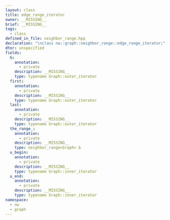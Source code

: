 ```yaml
---
layout: class
title: edge_range_iterator
owner: __MISSING__
brief: __MISSING__
tags:
  - class
defined_in_file: neighbor_range.hpp
declaration: "\nclass nw::graph::neighbor_range::edge_range_iterator;"
dtor: unspecified
fields:
  G:
    annotation:
      - private
    description: __MISSING__
    type: typename Graph::outer_iterator
  first:
    annotation:
      - private
    description: __MISSING__
    type: typename Graph::outer_iterator
  last:
    annotation:
      - private
    description: __MISSING__
    type: typename Graph::outer_iterator
  the_range_:
    annotation:
      - private
    description: __MISSING__
    type: neighbor_range<Graph> &
  u_begin:
    annotation:
      - private
    description: __MISSING__
    type: typename Graph::inner_iterator
  u_end:
    annotation:
      - private
    description: __MISSING__
    type: typename Graph::inner_iterator
namespace:
  - nw
  - graph
---
```

